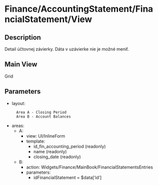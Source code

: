 # Finance/AccountingStatement/FinancialStatement/View

## Description

Detail účtovnej závierky. Dáta v uzávierke nie je možné meniť.

## Main View

Grid

## Parameters

* layout:
  ```
    Area A - Closing Period
    Area B - Account Balances
  ```
* areas:
  * A:
    * view: UI/InlineForm
    * template:
      * id_fin_accounting_period (readonly)
      * name (readonly)
      * closing_date (readonly)
  * B:
    * action: Widgets/Finance/MainBook/FinancialStatementsEntries
    * parameters:
      * idFinancialStatement = $data[‘id’]
